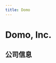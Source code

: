 ```yaml
---
title: Domo
---
```


# Domo, Inc.

## 公司信息

<DirectHireCompanyTable state="utah" city="american-fork" companyJsonFileName="domo" />